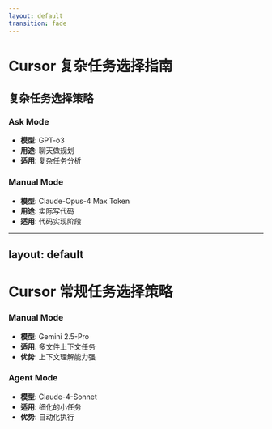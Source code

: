 ```yaml
---
layout: default
transition: fade
---
```


# Cursor 复杂任务选择指南 

## 复杂任务选择策略

<div class="grid grid-cols-2 gap-4 mt-8">
<div>

### Ask Mode

- **模型**: GPT-o3
- **用途**: 聊天做规划
- **适用**: 复杂任务分析

</div>
<div>

### Manual Mode

- **模型**: Claude-Opus-4 Max Token
- **用途**: 实际写代码
- **适用**: 代码实现阶段

</div>
</div>

---
layout: default
---

# Cursor 常规任务选择策略

<div class="grid grid-cols-2 gap-4 mt-8">
<div>

### Manual Mode

- **模型**: Gemini 2.5-Pro
- **适用**: 多文件上下文任务
- **优势**: 上下文理解能力强

</div>
<div>

### Agent Mode

- **模型**: Claude-4-Sonnet
- **适用**: 细化的小任务
- **优势**: 自动化执行

</div>
</div>
